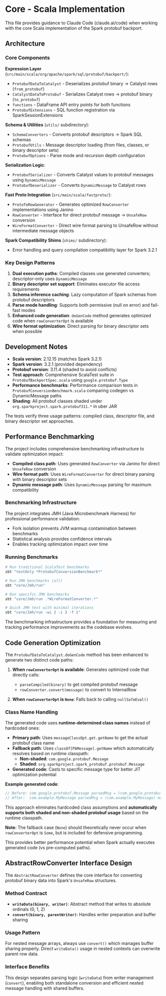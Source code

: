 # Core - Scala Implementation

This file provides guidance to Claude Code (claude.ai/code) when working with the core Scala implementation of the Spark protobuf backport.

## Architecture

### Core Components

**Expression Layer** (`src/main/scala/org/apache/spark/sql/protobuf/backport/`):
- `ProtobufDataToCatalyst` - Deserializes protobuf binary → Catalyst rows (`from_protobuf`)
- `CatalystDataToProtobuf` - Serializes Catalyst rows → protobuf binary (`to_protobuf`) 
- `functions` - DataFrame API entry points for both functions
- `ProtobufExtensions` - SQL function registration via SparkSessionExtensions

**Schema & Utilities** (`utils/` subdirectory):
- `SchemaConverters` - Converts protobuf descriptors → Spark SQL schemas
- `ProtobufUtils` - Message descriptor loading (from files, classes, or binary descriptor sets)
- `ProtobufOptions` - Parse mode and recursion depth configuration

**Serialization Logic**:
- `ProtobufSerializer` - Converts Catalyst values to protobuf messages using `DynamicMessage`
- `ProtobufDeserializer` - Converts `DynamicMessage` to Catalyst rows

**Fast Proto Integration** (`src/main/scala/fastproto/`):
- `ProtoToRowGenerator` - Generates optimized `RowConverter` implementations using Janino
- `RowConverter` - Interface for direct protobuf message → `UnsafeRow` conversion
- `WireFormatConverter` - Direct wire format parsing to UnsafeRow without intermediate message objects

**Spark Compatibility Shims** (`shims/` subdirectory):
- Error handling and query compilation compatibility layer for Spark 3.2.1

### Key Design Patterns

1. **Dual execution paths**: Compiled classes use generated converters; descriptor-only uses `DynamicMessage`
2. **Binary descriptor set support**: Eliminates executor file access requirements
3. **Schema inference caching**: Lazy computation of Spark schemas from protobuf descriptors
4. **Parse mode handling**: Supports both permissive (null on error) and fail-fast modes
5. **Enhanced code generation**: `doGenCode` method generates optimized code when `rowConverterOpt` is available
6. **Wire format optimization**: Direct parsing for binary descriptor sets when possible

## Development Notes

- **Scala version**: 2.12.15 (matches Spark 3.2.1)
- **Spark version**: 3.2.1 (provided dependency)
- **Protobuf version**: 3.11.4 (shaded to avoid conflicts)
- **Test approach**: Comprehensive ScalaTest suite in `ProtobufBackportSpec.scala` using `google.protobuf.Type`
- **Performance benchmarks**: Performance comparison tests in `ProtobufConversionBenchmark.scala` comparing codegen vs DynamicMessage paths
- **Shading**: All protobuf classes shaded under `org.sparkproject.spark.protobuf311.*` in uber JAR

The tests verify three usage patterns: compiled class, descriptor file, and binary descriptor set approaches. 

## Performance Benchmarking

The project includes comprehensive benchmarking infrastructure to validate optimization impact:

- **Compiled class path**: Uses generated `RowConverter` via Janino for direct `UnsafeRow` conversion
- **Wire format path**: Uses `WireFormatConverter` for direct binary parsing with binary descriptor sets  
- **Dynamic message path**: Uses `DynamicMessage` parsing for maximum compatibility

### Benchmarking Infrastructure

The project integrates JMH (Java Microbenchmark Harness) for professional performance validation:
- Fork isolation prevents JVM warmup contamination between benchmarks
- Statistical analysis provides confidence intervals
- Enables tracking optimization impact over time

### Running Benchmarks

```bash
# Run traditional ScalaTest benchmarks
sbt "testOnly *ProtobufConversionBenchmark*"

# Run JMH benchmarks (all)
sbt "core/Jmh/run"

# Run specific JMH benchmarks
sbt "core/Jmh/run .*WireFormatConverter.*"

# Quick JMH test with minimal iterations
sbt "core/Jmh/run -wi 2 -i 3 -f 1"
```

The benchmarking infrastructure provides a foundation for measuring and tracking performance improvements as the codebase evolves.

## Code Generation Optimization

The `ProtobufDataToCatalyst.doGenCode` method has been enhanced to generate two distinct code paths:

1. **When `rowConverterOpt` is available**: Generates optimized code that directly calls:
   - `parseCompiled(binary)` to get compiled protobuf message
   - `rowConverter.convert(message)` to convert to InternalRow

2. **When `rowConverterOpt` is `None`**: Falls back to calling `nullSafeEval()`

### Class Name Handling

The generated code uses **runtime-determined class names** instead of hardcoded ones:

- **Primary path**: Uses `messageClassOpt.get.getName` to get the actual protobuf class name
- **Fallback path**: Uses `classOf[PbMessage].getName` which automatically resolves based on runtime classpath:
  - **Non-shaded**: `com.google.protobuf.Message`  
  - **Shaded**: `org.sparkproject.spark_protobuf.protobuf.Message`
- **Generated code**: Casts to specific message type for better JIT optimization potential

**Example generated code**:
```java
// Before: com.google.protobuf.Message parsedMsg = (com.google.protobuf.Message) msg.get();
// After:  com.example.MyMessage parsedMsg = (com.example.MyMessage) msg.get();
```

This approach eliminates hardcoded class assumptions and **automatically supports both shaded and non-shaded protobuf usage** based on the runtime classpath.

**Note**: The fallback case (`None`) should theoretically never occur when `rowConverterOpt` is `Some`, but is included for defensive programming.

This provides better performance potential when Spark actually executes generated code (vs pre-computed paths).

## AbstractRowConverter Interface Design

The `AbstractRowConverter` defines the core interface for converting protobuf binary data into Spark's `UnsafeRow` structures.

### Method Contract

- **`writeData(binary, writer)`**: Abstract method that writes to absolute ordinals (0, 1, 2)
- **`convert(binary, parentWriter)`**: Handles writer preparation and buffer sharing

### Usage Pattern

For nested message arrays, always use `convert()` which manages buffer sharing properly. Direct `writeData()` usage in nested contexts can overwrite parent row data.

### Interface Benefits

This design separates parsing logic (`writeData`) from writer management (`convert`), enabling both standalone conversion and efficient nested message handling with shared buffers.